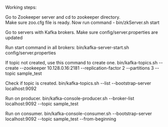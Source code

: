 Working steps:

Go to Zookeeper server and cd to zookeeper directory.  
Make sure zoo.cfg file is ready.
Now run command - bin/zkServer.sh start

Go to servers with Kafka brokers.
Make sure config/server.properties are updated

Run start command in all brokers: bin/kafka-server-start.sh config/server.properties

If topic not created, use this command to create one. bin/kafka-topics.sh --create --zookeeper 10.128.0.16:2181 --replication-factor 2 --partitions 3 --topic sample_test

Check if topic is created. bin/kafka-topics.sh --list --bootstrap-server localhost:9092

Run on producer. bin/kafka-console-producer.sh --broker-list localhost:9092 --topic sample_test

Run on consumer. bin/kafka-console-consumer.sh --bootstrap-server localhost:9092 --topic sample_test --from-beginning
